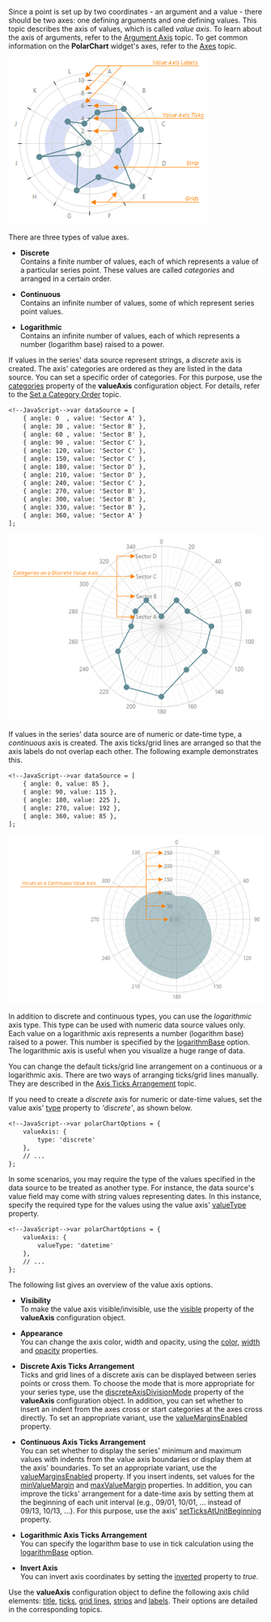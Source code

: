 Since a point is set up by two coordinates - an argument and a value - there should be two axes: one defining arguments and one defining values. This topic describes the axis of values, which is called _value axis_. To learn about the axis of arguments, refer to the [Argument Axis](/concepts/05%20Widgets/PolarChart/10%20Visual%20Elements/050%20Axes/10%20Argument%20Axis.md '/Documentation/Guide/Widgets/PolarChart/Visual_Elements/#Axes/Argument_Axis') topic. To get common information on the **PolarChart** widget's axes, refer to the [Axes](/concepts/05%20Widgets/PolarChart/10%20Visual%20Elements/050%20Axes/03%20Axes.md '/Documentation/Guide/Widgets/PolarChart/Visual_Elements/#Axes') topic.

![Value Axis](/images/ChartJS/Polar_ValueAxis.png)

There are three types of value axes.

* **Discrete**		
Contains a finite number of values, each of which represents a value of a particular series point. These values are called _categories_ and arranged in a certain order.

* **Continuous**		
Contains an infinite number of values, some of which represent series point values.

* **Logarithmic**		
Contains an infinite number of values, each of which represents a number (logarithm base) raised to a power.

If values in the series' data source represent strings, a _discrete_ axis is created. The axis' categories are ordered as they are listed in the data source. You can set a specific order of categories. For this purpose, use the [categories](/api-reference/20%20Data%20Visualization%20Widgets/dxPolarChart/1%20Configuration/valueAxis/categories.md '/Documentation/ApiReference/Data_Visualization_Widgets/dxPolarChart/Configuration/valueAxis/#categories') property of the **valueAxis** configuration object. For details, refer to the [Set a Category Order](/concepts/05%20Widgets/PolarChart/10%20Visual%20Elements/050%20Axes/40%20Set%20a%20Category%20Order.md '/Documentation/Guide/Widgets/PolarChart/Visual_Elements/#Axes/Set_a_Category_Order') topic.

	<!--JavaScript-->var dataSource = [
		{ angle: 0  , value: 'Sector A' },
		{ angle: 30 , value: 'Sector B' },
		{ angle: 60 , value: 'Sector B' },
		{ angle: 90 , value: 'Sector C' },
		{ angle: 120, value: 'Sector C' },
		{ angle: 150, value: 'Sector C' },
		{ angle: 180, value: 'Sector D' },
		{ angle: 210, value: 'Sector D' },
		{ angle: 240, value: 'Sector C' },
		{ angle: 270, value: 'Sector B' },
		{ angle: 300, value: 'Sector B' },
		{ angle: 330, value: 'Sector B' },
		{ angle: 360, value: 'Sector A' }
	];

![Discrete Value Axis](/images/ChartJS/Polar_DiscreteValueAxis.png)

If values in the series' data source are of numeric or date-time type, a _continuous_ axis is created. The axis ticks/grid lines are arranged so that the axis labels do not overlap each other. The following example demonstrates this.

	<!--JavaScript-->var dataSource = [
		{ angle: 0, value: 85 },
		{ angle: 90, value: 115 },
		{ angle: 180, value: 225 },
		{ angle: 270, value: 192 },
		{ angle: 360, value: 85 },
	];

![Continuous Value Axis](/images/ChartJS/Polar_ContinuousValueAxis.png)

In addition to discrete and continuous types, you can use the _logarithmic_ axis type. This type can be used with numeric data source values only. Each value on a logarithmic axis represents a number (logarithm base) raised to a power. This number is specified by the [logarithmBase](/api-reference/20%20Data%20Visualization%20Widgets/dxPolarChart/1%20Configuration/valueAxis/logarithmBase.md '/Documentation/ApiReference/Data_Visualization_Widgets/dxPolarChart/Configuration/valueAxis/#logarithmBase') option. The logarithmic axis is useful when you visualize a huge range of data.

You can change the default ticks/grid line arrangement on a continuous or a logarithmic axis. There are two ways of arranging ticks/grid lines manually. They are described in the [Axis Ticks Arrangement](/concepts/05%20Widgets/PolarChart/10%20Visual%20Elements/050%20Axes/30%20Axis%20Ticks%20Arrangement.md '/Documentation/Guide/Widgets/PolarChart/Visual_Elements/#Axes/Axis_Ticks_Arrangement') topic.

If you need to create a _discrete_ axis for numeric or date-time values, set the value axis' [type](/api-reference/20%20Data%20Visualization%20Widgets/dxPolarChart/1%20Configuration/valueAxis/type.md '/Documentation/ApiReference/Data_Visualization_Widgets/dxPolarChart/Configuration/valueAxis/#type') property to *'discrete'*, as shown below.

	<!--JavaScript-->var polarChartOptions = {
		valueAxis: {
			type: 'discrete'
		},
		// ...
	};

In some scenarios, you may require the type of the values specified in the data source to be treated as another type. For instance, the data source's value field may come with string values representing dates. In this instance, specify the required type for the values using the value axis' [valueType](/api-reference/20%20Data%20Visualization%20Widgets/dxPolarChart/1%20Configuration/valueAxis/valueType.md '/Documentation/ApiReference/Data_Visualization_Widgets/dxPolarChart/Configuration/valueAxis/#valueType') property.

	<!--JavaScript-->var polarChartOptions = {
		valueAxis: {
			valueType: 'datetime'
		},
		// ...
	};

The following list gives an overview of the value axis options.

* **Visibility**		
To make the value axis visible/invisible, use the [visible](/api-reference/20%20Data%20Visualization%20Widgets/dxPolarChart/1%20Configuration/commonAxisSettings/visible.md '/Documentation/ApiReference/Data_Visualization_Widgets/dxPolarChart/Configuration/valueAxis/#visible') property of the **valueAxis** configuration object.

* **Appearance**		
You can change the axis color, width and opacity, using the [color](/api-reference/20%20Data%20Visualization%20Widgets/dxPolarChart/1%20Configuration/commonAxisSettings/color.md '/Documentation/ApiReference/Data_Visualization_Widgets/dxPolarChart/Configuration/valueAxis/#color'), [width](/api-reference/20%20Data%20Visualization%20Widgets/dxPolarChart/1%20Configuration/commonAxisSettings/width.md '/Documentation/ApiReference/Data_Visualization_Widgets/dxPolarChart/Configuration/valueAxis/#width') and [opacity](/api-reference/20%20Data%20Visualization%20Widgets/dxPolarChart/1%20Configuration/commonAxisSettings/opacity.md '/Documentation/ApiReference/Data_Visualization_Widgets/dxPolarChart/Configuration/valueAxis/#opacity') properties.

* **Discrete Axis Ticks Arrangement**		
Ticks and grid lines of a discrete axis can be displayed between series points or cross them. To choose the mode that is more appropriate for your series type, use the [discreteAxisDivisionMode](/api-reference/20%20Data%20Visualization%20Widgets/dxPolarChart/1%20Configuration/commonAxisSettings/discreteAxisDivisionMode.md '/Documentation/ApiReference/Data_Visualization_Widgets/dxPolarChart/Configuration/valueAxis/#discreteAxisDivisionMode') property of the **valueAxis** configuration object. In addition, you can set whether to insert an indent from the axes cross or start categories at the axes cross directly. To set an appropriate variant, use the [valueMarginsEnabled](/api-reference/20%20Data%20Visualization%20Widgets/dxPolarChart/1%20Configuration/valueAxis/valueMarginsEnabled.md '/Documentation/ApiReference/Data_Visualization_Widgets/dxPolarChart/Configuration/valueAxis/#valueMarginsEnabled') property.

* **Continuous Axis Ticks Arrangement**		
You can set whether to display the series' minimum and maximum values with indents from the value axis boundaries or display them at the axis' boundaries. To set an appropriate variant, use the [valueMarginsEnabled](/api-reference/20%20Data%20Visualization%20Widgets/dxPolarChart/1%20Configuration/valueAxis/valueMarginsEnabled.md '/Documentation/ApiReference/Data_Visualization_Widgets/dxPolarChart/Configuration/valueAxis/#valueMarginsEnabled') property. If you insert indents, set values for the [minValueMargin](/api-reference/20%20Data%20Visualization%20Widgets/dxPolarChart/1%20Configuration/valueAxis/minValueMargin.md '/Documentation/ApiReference/Data_Visualization_Widgets/dxPolarChart/Configuration/valueAxis/#minValueMargin') and [maxValueMargin](/api-reference/20%20Data%20Visualization%20Widgets/dxPolarChart/1%20Configuration/valueAxis/maxValueMargin.md '/Documentation/ApiReference/Data_Visualization_Widgets/dxPolarChart/Configuration/valueAxis/#maxValueMargin') properties. In addition, you can improve the ticks' arrangement for a date-time axis by setting them at the beginning of each unit interval (e.g., 09/01, 10/01, ... instead of 09/13, 10/13, ...). For this purpose, use the axis' [setTicksAtUnitBeginning](/api-reference/20%20Data%20Visualization%20Widgets/dxPolarChart/1%20Configuration/commonAxisSettings/setTicksAtUnitBeginning.md '/Documentation/ApiReference/Data_Visualization_Widgets/dxPolarChart/Configuration/valueAxis/#setTicksAtUnitBeginning') property.

* **Logarithmic Axis Ticks Arrangement**		
You can specify the logarithm base to use in tick calculation using the [logarithmBase](/api-reference/20%20Data%20Visualization%20Widgets/dxPolarChart/1%20Configuration/valueAxis/logarithmBase.md '/Documentation/ApiReference/Data_Visualization_Widgets/dxPolarChart/Configuration/valueAxis/#logarithmBase') option.

* **Invert Axis**		
You can invert axis coordinates by setting the [inverted](/api-reference/20%20Data%20Visualization%20Widgets/dxPolarChart/1%20Configuration/commonAxisSettings/inverted.md '/Documentation/ApiReference/Data_Visualization_Widgets/dxPolarChart/Configuration/valueAxis/#inverted') property to _true_.

Use the **valueAxis** configuration object to define the following axis child elements: [title](/Documentation/Guide/Widgets/PolarChart/Visual_Elements/#Axes_Titles), [ticks](/concepts/05%20Widgets/PolarChart/10%20Visual%20Elements/060%20Axis%20Ticks/01%20Axis%20Ticks.md '/Documentation/Guide/Widgets/PolarChart/Visual_Elements/#Axis_Ticks'), [grid lines](/concepts/05%20Widgets/PolarChart/10%20Visual%20Elements/090%20Grid/01%20Grid.md '/Documentation/Guide/Widgets/PolarChart/Visual_Elements/#Grid'), [strips](/concepts/05%20Widgets/PolarChart/10%20Visual%20Elements/100%20Strips.md '/Documentation/Guide/Widgets/PolarChart/Visual_Elements/#Strips') and [labels](/concepts/05%20Widgets/PolarChart/10%20Visual%20Elements/070%20Axis%20Labels.md '/Documentation/Guide/Widgets/PolarChart/Visual_Elements/#Axis_Labels'). Their options are detailed in the corresponding topics.